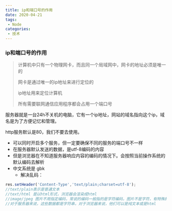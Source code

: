 ```yaml
---
title: ip和端口号的作用
date: 2020-04-21
tags:
 - Node
categories: 
 - 技术
---
```


### ip和端口号的作用

> 计算机中只有一个物理网卡，而且同一个局域网中，网卡的地址必须是唯一的
>
>  网卡是通过唯一的ip地址来进行定位的
>
> ip地址用来定位计算机
>
> 所有需要联网通信应用程序都会占用一个端口号



服务器就是一台24h不关机的电脑，它有一个ip地址，网站的域名指向这个ip，域名是为了方便记忆和管理。

http服务默认是80，我们不要去使用。

+ 可以同时开启多个服务，但一定要确保不同的服务的端口号不一样
+ 在服务器默认发送的数据，是utf-8编码的内容
+ 但是浏览器在不知道服务器响应内容的编码的情况下。会按照当前操作系统的默认编码去解析
+ 中文系统是 gbk
  + 解决乱码：

```js
res.setHeader('Content-Type','text/plain;charset=utf-8');
//text/plain表示是普通文本
//text/html 是以html形式，浏览器会渲染成html
//image/jpeg 图片不用指定编码，常说的编码一般指的是字符编码，图片不是字符，有特殊的编码
//对于服务器来说，这些数据都是字符串，对于浏览器来说，他们可以是纯文本或是html
```

​          